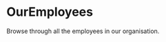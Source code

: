 OurEmployees
============

<!--
* Author : Danish Nadaf
-->
Browse through all the employees in our organisation.
